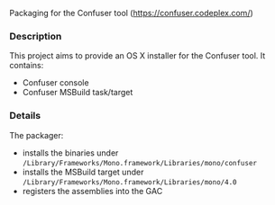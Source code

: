 Packaging for the Confuser tool (https://confuser.codeplex.com/)


### Description

This project aims to provide an OS X installer for the Confuser tool. It contains:

- Confuser console
- Confuser MSBuild task/target


### Details

The packager:
- installs the binaries under `/Library/Frameworks/Mono.framework/Libraries/mono/confuser`
- installs the MSBuild target under `/Library/Frameworks/Mono.framework/Libraries/mono/4.0`
- registers the assemblies into the GAC

